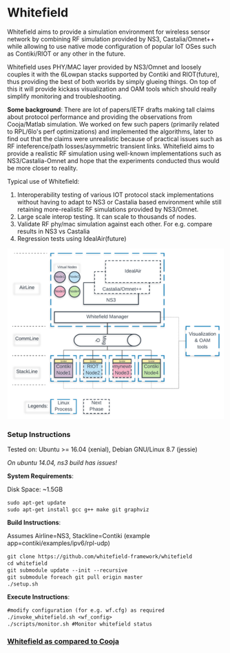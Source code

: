 # Whitefield

Whitefield aims to provide a simulation environment for wireless sensor network by combining RF simulation provided by NS3, Castalia/Omnet++ while allowing to use native mode configuration of popular IoT OSes such as Contiki/RIOT or any other in the future.

Whitefield uses PHY/MAC layer provided by NS3/Omnet and loosely couples it with the 6Lowpan stacks supported by Contiki and RIOT(future), thus providing the best of both worlds by simply glueing things. On top of this it will provide kickass visualization and OAM tools which should really simplify monitoring and troubleshooting.

**Some background**: There are lot of papers/IETF drafts making tall claims about protocol performance and providing the observations from Cooja/Matlab simulation. We worked on few such papers (primarily related to RPL/6lo's perf optimizations) and implemented the algorithms, later to find out that the claims were unrealistic because of practical issues such as RF inteference/path losses/asymmetric transient links. Whitefield aims to provide a realistic RF simulation using well-known implementations such as NS3/Castalia-Omnet and hope that the experiments conducted thus would be more closer to reality.

Typical use of Whitefield:
1. Interoperability testing of various IOT protocol stack implementations without having to adapt to NS3 or Castalia based environment while still retaining more-realistic RF simulations provided by NS3/Omnet.
2. Large scale interop testing. It can scale to thousands of nodes.
3. Validate RF phy/mac simulation against each other. For e.g. compare results in NS3 vs Castalia
4. Regression tests using IdealAir(future)

![Alt text](docs/res/Whitefield%20-%20HLD.png "Whitefield-High Level design")

### Setup Instructions
Tested on: Ubuntu >= 16.04 (xenial), Debian GNU/Linux 8.7 (jessie)

*On ubuntu 14.04, ns3 build has issues!*

**System Requirements**:

Disk Space: ~1.5GB
```
sudo apt-get update
sudo apt-get install gcc g++ make git graphviz
```
**Build Instructions**:

Assumes Airline=NS3, Stackline=Contiki (example app=contiki/examples/ipv6/rpl-udp)
```
git clone https://github.com/whitefield-framework/whitefield
cd whitefield
git submodule update --init --recursive
git submodule foreach git pull origin master
./setup.sh
```
**Execute Instructions**:
```
#modify configuration (for e.g. wf.cfg) as required
./invoke_whitefield.sh <wf_config>
./scripts/monitor.sh #Monitor whitefield status
```

### [Whitefield as compared to Cooja](docs/wf-vs-cooja.md "Whitefield-High Level design")

